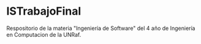 # ISTrabajoFinal
Respositorio de la materia "Ingeniería de Software" del 4 año de Ingeniería en Computacion de la UNRaf.
